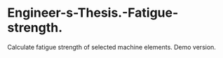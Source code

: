 # Engineer-s-Thesis.-Fatigue-strength.
Calculate fatigue strength of selected machine elements. Demo version.
